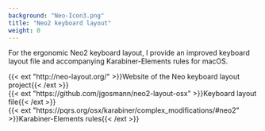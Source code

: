 ```yaml
---
background: "Neo-Icon3.png"
title: "Neo2 keyboard layout"
weight: 0
---
```


For the ergonomic Neo2 keyboard layout, I provide an improved keyboard layout
file and accompanying Karabiner-Elements rules for macOS.

<ul style="list-style-type: none; padding: 0;">
<li>{{< ext "http://neo-layout.org/" >}}Website of the Neo keyboard layout project{{< /ext >}}</li>
<li>{{< ext "https://github.com/jgosmann/neo2-layout-osx" >}}Keyboard layout file{{< /ext >}}</li>
<li>{{< ext "https://pqrs.org/osx/karabiner/complex_modifications/#neo2" >}}Karabiner-Elements rules{{< /ext >}}</li>
</ul>
